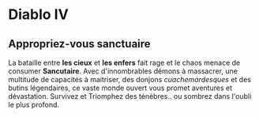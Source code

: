 # Diablo IV
## Appropriez-vous sanctuaire
La bataille entre __les cieux__ et __les enfers__ fait rage et le chaos menace de consumer __Sancutaire__. Avec d'innombrables démons à massacrer, une multitude de capacités à maitriser, des donjons _cuachemardesques_ et des butins légendaires, ce vaste monde ouvert vous promet aventures et dévastation. Survivez et Triomphez des ténèbres.. ou sombrez dans l'oubli le plus profond.